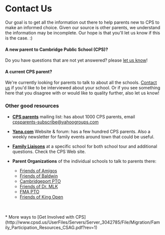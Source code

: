 # Contact Us

[comment]: <> (This site is by parents for parents. A group of us CPS parents, having gone through the lottery, want to share learnings to make it easier for new parents. )

Our goal is to get all the information out there to help parents new to CPS to make an informed choice.  Given our source is other parents, we understand the information may be incomplete.  Our hope is that you'll let us know if this is the case. :)

#### A new parent to Cambridge Public School (CPS)?
Do you have questions that are not yet answered? please [let us know](mailto:becca@yana.com)! 

#### A current CPS parent?
We're currently looking for parents to talk to about all the schools. [Contact us](mailto:becca@yana.com) if you'd like to be interviewed about your school.
Or if you see something here that you disagree with or would like to quality further, also let us know!

### Other good resources

* [**CPS parents**](http://www.groups.yahoo.com/group/cpsparents/) mailing list: has about 1000 CPS parents, email <cpsparents-subscribe@yahoogroups.com>
* [**Yana.com**](http://Yana.com/) Website & forum: has a few hundred CPS parents. Also a weekly newsletter for family events around town that could be useful.

* [**Family Liaisons**](http://www.cpsd.us/departments/frc/making_your_choices/school_tours)  at a specific school for both school tour and additional questions.  Check the CPS Web site.

* **Parent Organizations**  of the individual schools to talk to parents there: 
    * [Friends of Amigos](http://amigos.cpsd.us/about_our_school/parent_organizations/friends_of_amigos/)
    * [Friends of Baldwin](https://sites.google.com/view/friendsofbaldwin/home)
    * [Cambridgeport PTO](http://www.cambridgeportpto.org/)
    * [Friends of Dr. MLK](http://mlkfriends.com)
    * [FMA PTO](http://my.fmapto.org/)
    * [Friends of King Open](https://friendsofkingopen.com/)
<br/>
<br/>
* More ways to [Get Involved with CPS](http://www.cpsd.us/UserFiles/Servers/Server_3042785/File/Migration/Family_Participation_Resources_CSAG.pdf?rev=1)
